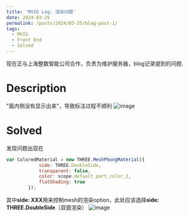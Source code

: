 ```yaml
---
title: 'MVIG Log: 渲染问题'
date: 2024-03-25
permalink: /posts/2024/03-25/blog-post-1/
tags:
  - MVIG
  - Front End
  - Solved
---
```


现在正与上海整数智能公司合作，负责为维护服务器，blog记录提到的问题.

Description
======
"面内侧没有显示出来"，导致标注过程不顺利
![image](https://github.com/xxllff/xu/assets/73295053/722b6bd7-b106-401b-9a7f-ce289309745c)


Solved
======
发现问题出现在
```jsx
var ColoredMaterial = new THREE.MeshPhongMaterial({
            side: THREE.DoubleSide,
            transparent: false,
            color: scope.default_part_color_2,
            flatShading: true
        });
```
其中**side: XXX**用来控制mesh的渲染option，此处应该选择**side: THREE.DoubleSide**（双面渲染）
![image](https://github.com/xxllff/xu/assets/73295053/6f82df7c-4327-4904-9850-7c267eb534c9)

